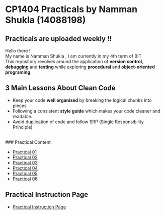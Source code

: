 # CP1404 Practicals by Namman Shukla (14088198)
## Practicals are uploaded weekly !!
Hello there ! <br> My name is Namman Shukla , I am currently in my 4th term of BIT <br>
This repository revolves around the application of <b>version control</b>, <b>debugging</b> and <b>testing</b> while exploring <b>procedural</b> and 
<b>object-oriented programing</b>. 

## 3 Main Lessons About Clean Code
- Keep your code <b>well organised</b> by breaking the logical chunks into pieces 
- Following a consistent <b>style guide</b> which makes your code cleaner and readable.
- Avoid duplication of code and follow SRP (Single Responsibility Principle) 
<br>
### Practical Content

- [Practical 01](https://github.com/NammanShukla14088198/cp1404practicals/tree/master/Prac_01)
- [Practical 02](https://github.com/NammanShukla14088198/cp1404practicals/tree/master/Prac_02)
- [Practical 03](https://github.com/NammanShukla14088198/cp1404practicals/tree/master/Prac_03)
- [Practical 04](https://github.com/NammanShukla14088198/cp1404practicals/tree/master/Prac_04)
- [Practical 05](https://github.com/NammanShukla14088198/cp1404practicals/tree/master/Prac_05)
- [Practical 06](https://github.com/NammanShukla14088198/cp1404practicals/tree/master/Prac_06)

## Practical Instruction Page 
- [Practical Instruction Page](https://github.com/CP1404/Practicals)

